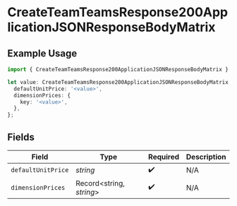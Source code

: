 # CreateTeamTeamsResponse200ApplicationJSONResponseBodyMatrix

## Example Usage

```typescript
import { CreateTeamTeamsResponse200ApplicationJSONResponseBodyMatrix } from '@vercel/client/models/operations';

let value: CreateTeamTeamsResponse200ApplicationJSONResponseBodyMatrix = {
  defaultUnitPrice: '<value>',
  dimensionPrices: {
    key: '<value>',
  },
};
```

## Fields

| Field              | Type                     | Required           | Description |
| ------------------ | ------------------------ | ------------------ | ----------- |
| `defaultUnitPrice` | _string_                 | :heavy_check_mark: | N/A         |
| `dimensionPrices`  | Record<string, _string_> | :heavy_check_mark: | N/A         |
